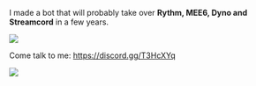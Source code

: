 I made a bot that will probably take over **Rythm, MEE6, Dyno and Streamcord** in a few years.

<p>
  <img src="https://cdn.discordapp.com/attachments/725017368450826350/735800910373978132/image.png" img>
</p>

Come talk to me: https://discord.gg/T3HcXYq
<p>
  <img src="https://discord.com/api/guilds/691995074518581378/embed.png" img>
</p>
